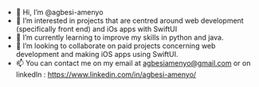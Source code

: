 - 👋 Hi, I’m @agbesi-amenyo
- 👀 I’m interested in projects that are centred around web development (specifically front end) and iOs apps with SwiftUI
- 🌱 I’m currently learning to improve my skills in python and java.
- 💞️ I’m looking to collaborate on paid projects concerning web development and making iOS apps using SwiftUI. 
- 📫 You can contact me on my email at agbesiamenyo@gmail.com or on linkedIn : https://www.linkedin.com/in/agbesi-amenyo/

<!---
agbesi-amenyo/agbesi-amenyo is a ✨ special ✨ repository because its `README.md` (this file) appears on your GitHub profile.
You can click the Preview link to take a look at your changes.
--->
